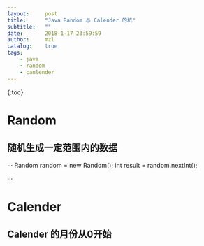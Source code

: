```yaml
---
layout:     post
title:      "Java Random 与 Calender 的坑"
subtitle:   ""
date:       2018-1-17 23:59:59
author:     mzl
catalog:    true
tags:
    - java
    - random
    - canlender
---
```


{:toc}
# Random
## 随机生成一定范围内的数据
···
Random random = new Random();
int result = random.nextInt();

···
# Calender
## Calender 的月份从0开始

